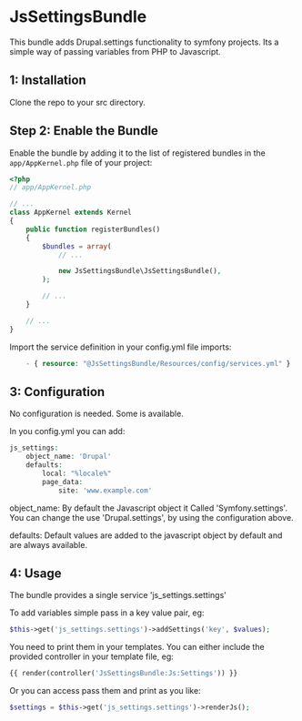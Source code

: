 # JsSettingsBundle

This bundle adds Drupal.settings functionality to symfony projects. 
Its a simple way of passing variables from PHP to Javascript.

1: Installation
---------------------------

Clone the repo to your src directory.

Step 2: Enable the Bundle
-------------------------

Enable the bundle by adding it to the list of registered bundles
in the `app/AppKernel.php` file of your project:

```php
<?php
// app/AppKernel.php

// ...
class AppKernel extends Kernel
{
    public function registerBundles()
    {
        $bundles = array(
            // ...

            new JsSettingsBundle\JsSettingsBundle(),
        );

        // ...
    }

    // ...
}
```

Import the service definition in your config.yml file
imports:
```php
    - { resource: "@JsSettingsBundle/Resources/config/services.yml" }
```

3: Configuration
---------------------------

No configuration is needed. Some is available.

In you config.yml you can add:
```php
js_settings:
    object_name: 'Drupal'
    defaults:
        local: "%locale%"
        page_data:
            site: 'www.example.com'
```

object_name: By default the Javascript object it Called 'Symfony.settings'. You can change the use 'Drupal.settings', by using the configuration above.

defaults: Default values are added to the javascript object by default and are always available. 

4: Usage
---------------------------

The bundle provides a single service 'js_settings.settings'

To add variables simple pass in a key value pair, eg:
```php
$this->get('js_settings.settings')->addSettings('key', $values);
```

You need to print them in your templates. You can either include the provided controller in your template file, eg:
```php
{{ render(controller('JsSettingsBundle:Js:Settings')) }}
```

Or you can access pass them and print as you like:
```php
$settings = $this->get('js_settings.settings')->renderJs();
```

 